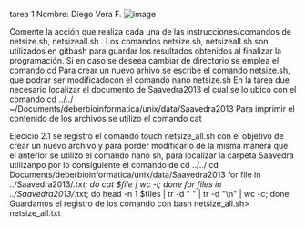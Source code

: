 tarea  1
Nombre: Diego Vera F.
![image](https://user-images.githubusercontent.com/94506352/145699191-3675d3f8-bf89-4493-959a-71616c068373.png)
<!-- ## Ejercicio 1. -->

Comente la acción que realiza cada una de las instrucciones/comandos de netsize.sh, netsizeall.sh . 
Los comandos netsize.sh, netsizeall.sh  son utilizados en gitbash para guardar los resultados obtenidos al finalizar la programación.
Si en caso se deseea cambiar de directorio se emplea el comando  cd
Para crear un  nuevo arhivo se escribe el comando netsize.sh, que podrar ser modificadocon el comando nano netsize.sh
En la tarea  due necesario localizar el documento de Saavedra2013 el cual se lo ubico con el comando  cd ../../
 ~/Documents/deberbioinformatica/unix/data/Saavedra2013
 Para imprimir el contenido de los archivos se utilizo el comando cat  

Ejecicio  2.1
se registro el comando touch netsize_all.sh con el objetivo de crear un nuevo archivo y para porder modificarlo de la misma manera que el anterior se
utilizo el comando nano  sh, para localizar la carpeta Saavedra utilizanpo por lo consiguiente el comando de
cd ../../
cd Documents/deberbioinformatica/unix/data/Saavedra2013
for file in ../Saavedra2013/*.txt; do cat $file | wc -l; done
for files in ../Saavedra2013/*.txt; do head -n 1 $files | tr -d " " | tr -d "\n" | wc -c; done 
Guardamos el registro de los comando con  bash netsize_all.sh> netsize_all.txt




